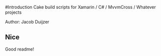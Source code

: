 #Introduction 
Cake build scripts for Xamarin / C# / MvvmCross / Whatever projects

Author: Jacob Duijzer

## Nice

Good readme!

